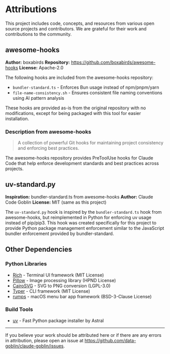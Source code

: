 # Attributions

This project includes code, concepts, and resources from various open source projects and contributors. We are grateful for their work and contributions to the community.

## awesome-hooks

**Author:** boxabirds
**Repository:** https://github.com/boxabirds/awesome-hooks
**License:** Apache-2.0

The following hooks are included from the awesome-hooks repository:
- `bundler-standard.ts` - Enforces Bun usage instead of npm/pnpm/yarn
- `file-name-consistency.sh` - Ensures consistent file naming conventions using AI pattern analysis

These hooks are provided as-is from the original repository with no modifications, except for being packaged with this tool for easier installation.

### Description from awesome-hooks

> A collection of powerful Git hooks for maintaining project consistency and enforcing best practices.

The awesome-hooks repository provides PreToolUse hooks for Claude Code that help enforce development standards and best practices across projects.

## uv-standard.py

**Inspiration:** bundler-standard.ts from awesome-hooks
**Author:** Claude Code Goblin
**License:** MIT (same as this project)

The `uv-standard.py` hook is inspired by the `bundler-standard.ts` hook from awesome-hooks, but reimplemented in Python for enforcing uv usage instead of pip/pip3. This hook was created specifically for this project to provide Python package management enforcement similar to the JavaScript bundler enforcement provided by bundler-standard.

## Other Dependencies

### Python Libraries

- [Rich](https://github.com/Textualize/rich) - Terminal UI framework (MIT License)
- [Pillow](https://python-pillow.org/) - Image processing library (HPND License)
- [CairoSVG](https://cairosvg.org/) - SVG to PNG conversion (LGPL-3.0)
- [Typer](https://github.com/tiangolo/typer) - CLI framework (MIT License)
- [rumps](https://github.com/jaredks/rumps) - macOS menu bar app framework (BSD-3-Clause License)

### Build Tools

- [uv](https://github.com/astral-sh/uv) - Fast Python package installer by Astral

---

If you believe your work should be attributed here or if there are any errors in attribution, please open an issue at https://github.com/data-goblin/claude-goblin/issues.
